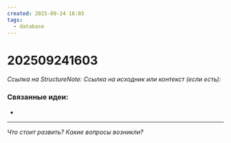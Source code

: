 ```yaml
---
created: 2025-09-24 16:03
tags:
  - database
---
```

# 202509241603
*Ссылка на StructureNote:*
*Ссылка на исходник или контекст (если есть):* 

### Связанные идеи:
*   
---

*Что стоит развить? Какие вопросы возникли?*